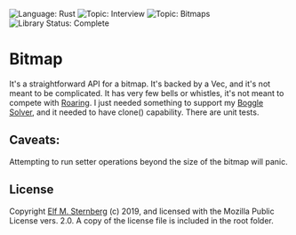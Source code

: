 ![Language: Rust](https://img.shields.io/badge/language-Rust-green.svg)
![Topic: Interview](https://img.shields.io/badge/topic-Interview_Question-red.svg)
![Topic: Bitmaps](https://img.shields.io/badge/topic-Bitmaps-red.svg)
![Library Status: Complete](https://img.shields.io/badge/status-Library_Complete-green.svg)

# Bitmap

It's a straightforward API for a bitmap.  It's backed by a Vec, and it's
not meant to be complicated.  It has very few bells or whistles, it's
not meant to compete with
[Roaring](https://github.com/saulius/croaring-rs).  I just needed
something to support my [Boggle
Solver](https://github.com/elfsternberg/boggle-solver), and it needed to
have clone() capability.  There are unit tests.

## Caveats:

Attempting to run setter operations beyond the size of the bitmap will
panic.

## License

Copyright [Elf M. Sternberg](https://elfsternberg.com) (c) 2019, and
licensed with the Mozilla Public License vers. 2.0.  A copy of the
license file is included in the root folder.

